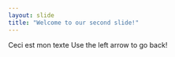 ```yaml
---
layout: slide
title: "Welcome to our second slide!"
---
```

Ceci est mon texte
Use the left arrow to go back!
